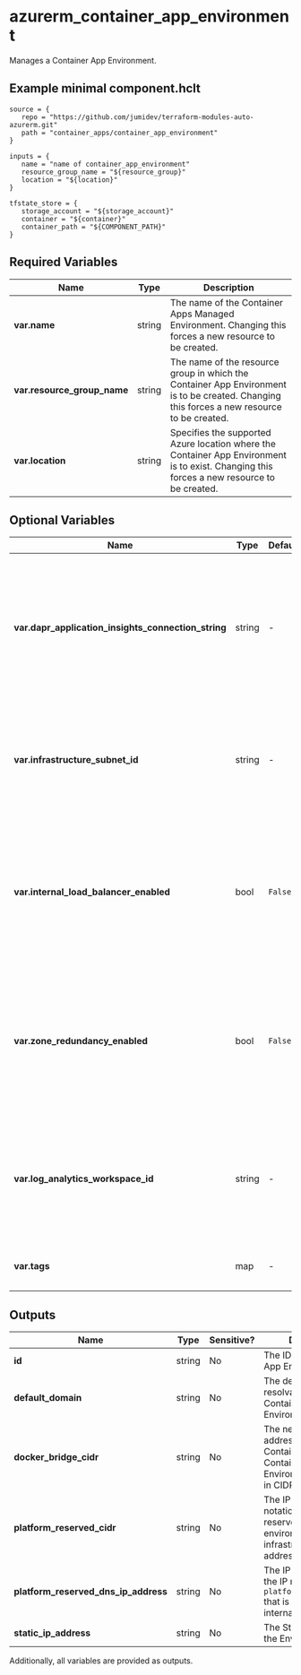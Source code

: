 # azurerm_container_app_environment

Manages a Container App Environment.

## Example minimal component.hclt

```hcl
source = {
   repo = "https://github.com/jumidev/terraform-modules-auto-azurerm.git" 
   path = "container_apps/container_app_environment" 
}

inputs = {
   name = "name of container_app_environment" 
   resource_group_name = "${resource_group}" 
   location = "${location}" 
}

tfstate_store = {
   storage_account = "${storage_account}" 
   container = "${container}" 
   container_path = "${COMPONENT_PATH}" 
}

```

## Required Variables

| Name | Type |  Description |
| ---- | --------- |  ----------- |
| **var.name** | string |  The name of the Container Apps Managed Environment. Changing this forces a new resource to be created. | 
| **var.resource_group_name** | string |  The name of the resource group in which the Container App Environment is to be created. Changing this forces a new resource to be created. | 
| **var.location** | string |  Specifies the supported Azure location where the Container App Environment is to exist. Changing this forces a new resource to be created. | 

## Optional Variables

| Name | Type |  Default  |  Description |
| ---- | --------- |  ----------- | ----------- |
| **var.dapr_application_insights_connection_string** | string |  -  |  Application Insights connection string used by Dapr to export Service to Service communication telemetry. Changing this forces a new resource to be created. | 
| **var.infrastructure_subnet_id** | string |  -  |  The existing Subnet to use for the Container Apps Control Plane. Changing this forces a new resource to be created. | 
| **var.internal_load_balancer_enabled** | bool |  `False`  |  Should the Container Environment operate in Internal Load Balancing Mode? Defaults to `false`. Changing this forces a new resource to be created. | 
| **var.zone_redundancy_enabled** | bool |  `False`  |  Should the Container App Environment be created with Zone Redundancy enabled? Defaults to `false`. Changing this forces a new resource to be created. | 
| **var.log_analytics_workspace_id** | string |  -  |  The ID for the Log Analytics Workspace to link this Container Apps Managed Environment to. Changing this forces a new resource to be created. | 
| **var.tags** | map |  -  |  A mapping of tags to assign to the resource. | 



## Outputs

| Name | Type | Sensitive? | Description |
| ---- | ---- | --------- | --------- |
| **id** | string | No  | The ID of the Container App Environment | 
| **default_domain** | string | No  | The default, publicly resolvable, name of this Container App Environment. | 
| **docker_bridge_cidr** | string | No  | The network addressing in which the Container Apps in this Container App Environment will reside in CIDR notation. | 
| **platform_reserved_cidr** | string | No  | The IP range, in CIDR notation, that is reserved for environment infrastructure IP addresses. | 
| **platform_reserved_dns_ip_address** | string | No  | The IP address from the IP range defined by `platform_reserved_cidr` that is reserved for the internal DNS server. | 
| **static_ip_address** | string | No  | The Static IP address of the Environment. | 

Additionally, all variables are provided as outputs.
